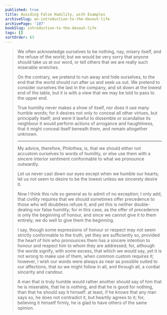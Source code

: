 ```yaml
---
published: true
title: Avoiding False Humility, with Examples
archiveSlug: an-introduction-to-the-devout-life
archivePage: '107'
bookSlug: introduction-to-the-devout-life
tags: []
sortOrder: 63
---
```


> We often acknowledge ourselves to be nothing, nay, misery itself, and the refuse of the world; but we would be very sorry that anyone should take us at our word, or tell others that we are really such miserable wretches.
>
> On the contrary, we pretend to run away and hide ourselves, to the end that the world should run after us and seek us out. We pretend to consider ourselves the last in the company, and sit down at the lowest end of the table, but it is with a view that we may be told to pass to the upper end.
>
> True humility never makes a show of itself, nor does it use many humble words; for it desires not only to conceal all other virtues, but principally itself; and were it lawful to dissemble or scandalise its neighbour it would perform actions of arrogance and haughtiness, that it might conceal itself beneath them, and remain altogether unknown.
>
> ---
>
> My advice, therefore, Philothea, is, that we should either not accustom ourselves to words of humility, or else use them with a sincere interior sentiment conformable to what we pronounce outwardly.
>
> Let us never cast down our eyes except when we humble our hearts; let us not seem to desire to be the lowest unless we sincerely desire it.
>
> Now I think this rule so general as to admit of no exception; I only add, that civility requires that we should sometimes offer precedence to those who will doubtless refuse it; and yet this is neither double-dealing nor false humility; for in this case, as the offer of precedence is only the beginning of honour, and since we cannot give it to them entirely, we do well to give them the beginning.
>
> I say, though some expressions of honour or respect may not seem strictly conformable to the truth, yet they are sufficiently so, provided the heart of him who pronounces them has a sincere intention to honour and respect him to whom they are addressed; for, although the words signify, with some excess, that which we would say, yet it is not wrong to make use of them, when common custom requires it; however, I wish our words were always as near as possible suited to our affections, that so we might follow in all, and through all, a cordial sincerity and candour.
>
> A man that is truly humble would rather another should say of him that he is miserable, that he is nothing, and that he is good for nothing, than that he should say it himself: at least, if he knows that any man says so, he does not contradict it, but heartily agrees to it; for, believing it himself firmly, he is glad to have others of the same opinion.

